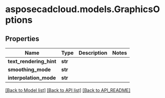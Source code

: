 # asposecadcloud.models.GraphicsOptions

## Properties
Name | Type | Description | Notes
------------ | ------------- | ------------- | -------------
**text_rendering_hint** | **str** |  | 
**smoothing_mode** | **str** |  | 
**interpolation_mode** | **str** |  | 

[[Back to Model list]](API_README.md#documentation-for-models) [[Back to API list]](API_README.md#documentation-for-api-endpoints) [[Back to API_README]](API_README.md)


